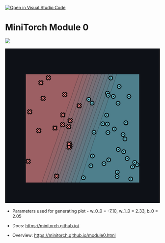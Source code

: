 [![Open in Visual Studio Code](https://classroom.github.com/assets/open-in-vscode-c66648af7eb3fe8bc4f294546bfd86ef473780cde1dea487d3c4ff354943c9ae.svg)](https://classroom.github.com/online_ide?assignment_repo_id=8269422&assignment_repo_type=AssignmentRepo)
# MiniTorch Module 0
<img src="https://minitorch.github.io/minitorch.svg" width="50%px" >

![Visualization Plot](newplot.png)

* Parameters used for generating plot - w_0_0 = -7.10, w_1_0 = 2.33, b_0 = 2.05

* Docs: https://minitorch.github.io/

* Overview: https://minitorch.github.io/module0.html
